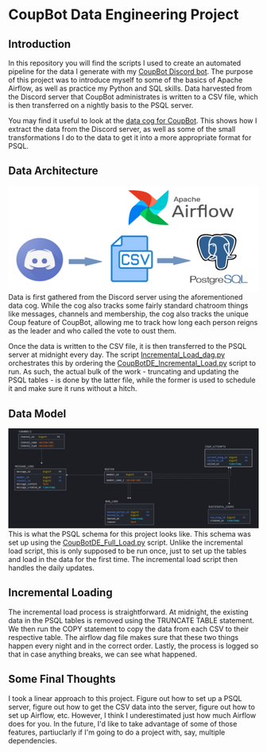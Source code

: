 # CoupBot Data Engineering Project
## Introduction
In this repository you will find the scripts I used to create an automated pipeline for the data I generate with my [CoupBot Discord bot](https://github.com/Jlevy0/CoupBot). The purpose of this project was to introduce myself to some of the basics of Apache Airflow, as well as practice my Python and SQL skills. Data harvested from the Discord server that CoupBot administrates is written to a CSV file, which is then transferred on a nightly basis to the PSQL server.

You may find it useful to look at the [data cog for CoupBot](https://github.com/Jlevy0/CoupBot/blob/main/CoupBot-main/cogs/data.py). This shows how I extract the data from the Discord server, as well as some of the small transformations I do to the data to get it into a more appropriate format for PSQL. 


## Data Architecture
![data_architecture](README_Images/data_architecture.png)
Data is first gathered from the Discord server using the aforementioned data cog. While the cog also tracks some fairly standard chatroom things like messages, channels and membership, the cog also tracks the unique Coup feature of CoupBot, allowing me to track how long each person reigns as the leader and who called the vote to oust them. 

Once the data is written to the CSV file, it is then transferred to the PSQL server at midnight every day. The script [Incremental_Load_dag.py](https://github.com/Jlevy0/CoupBot-Data-Engineering-Project/blob/main/dags/Incremental_Load_Dag.py) orchestrates this by ordering the [CoupBotDE_Incremental_Load.py](https://github.com/Jlevy0/CoupBot-Data-Engineering-Project/blob/main/dags/tasks/CoupBotDE_Incremental_Load.py) script to run. As such, the actual bulk of the work - truncating and updating the PSQL tables - is done by the latter file, while the former is used to schedule it and make sure it runs without a hitch. 


## Data Model
![data_model](README_Images/data_model.png)
This is what the PSQL schema for this project looks like. This schema was set up using the [CoupBotDE_Full_Load.py](https://github.com/Jlevy0/CoupBot-Data-Engineering-Project/blob/main/dags/tasks/CoupBotDE_Full_Load.py) script. Unlike the incremental load script, this is only supposed to be run once, just to set up the tables and load in the data for the first time. The incremental load script then handles the daily updates.  

## Incremental Loading
The incremental load process is straightforward. At midnight, the existing data in the PSQL tables is removed using the TRUNCATE TABLE statement. We then run the COPY statement to copy the data from each CSV to their respective table. The airflow dag file makes sure that these two things happen every night and in the correct order. Lastly, the process is logged so that in case anything breaks, we can see what happened. 

## Some Final Thoughts
I took a linear approach to this project. Figure out how to set up a PSQL server, figure out how to get the CSV data into the server, figure out how to set up Airflow, etc. However, I think I underestimated just how much Airflow does for you. In the future, I'd like to take advantage of some of those features, partiuclarly if I'm going to do a project with, say, multiple dependencies.
